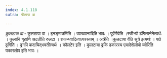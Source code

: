 ```yaml
---
index: 4.1.118
sutra: पीलाया वा

---
```

_कुलटाया वा_ - कुलटाया वा । इनङ्मात्रमिति । व्याख्यानादिति भावः । पूर्वेणैवेति ।स्त्रीभ्यो ढ॑गित्यनेनेत्यर्थः । कुलानि गृहाणि अटतीति रुलटा । शकन्ध्वादित्वात्पररूपम् । अत्रेति ।कुलटाया वे॑ति सूत्रे इत्यर्थः । पक्षे ढ्रगिति । ढ्रगपि कदाचिद्भवतीत्यर्थः । कौलटेर इति । कुलटाया ढ्रकि ढकारस्य एयादेशेलोपो व्यो॑रिति यकारलोप इति भावः ।